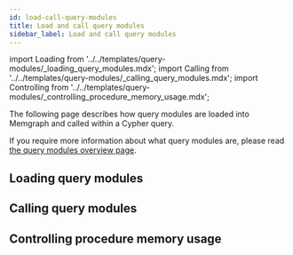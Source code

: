 ```yaml
---
id: load-call-query-modules
title: Load and call query modules
sidebar_label: Load and call query modules
---
```


import Loading from '../../templates/query-modules/_loading_query_modules.mdx';
import Calling from '../../templates/query-modules/_calling_query_modules.mdx';
import Controlling from '../../templates/query-modules/_controlling_procedure_memory_usage.mdx';


The following page describes how query modules are loaded into Memgraph and
called within a Cypher query. 

If you require more information about what query modules are, please
read [the query modules overview page](overview.md).

## Loading query modules

<Loading/>

## Calling query modules

<Calling/>

## Controlling procedure memory usage

<Controlling/>

